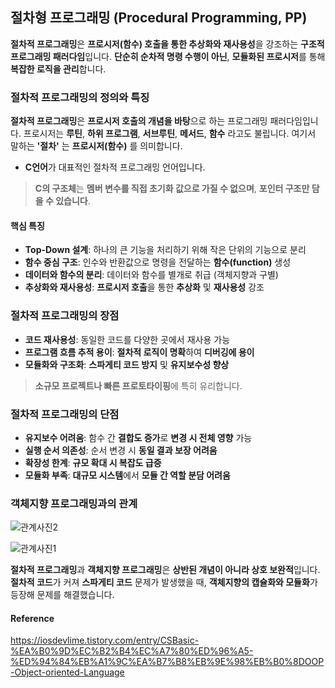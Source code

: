 ## 절차형 프로그래밍 (Procedural Programming, PP)

**절차적 프로그래밍**은 **프로시저(함수) 호출을 통한 추상화와 재사용성**을 강조하는 **구조적 프로그래밍 패러다임**입니다. **단순히 순차적 명령 수행이 아닌**, **모듈화된 프로시저**를 통해 **복잡한 로직을 관리**합니다.

### 절차적 프로그래밍의 정의와 특징

**절차적 프로그래밍**은 **프로시저 호출의 개념을 바탕**으로 하는 프로그래밍 패러다임입니다. 프로시저는 **루틴**, **하위 프로그램**, **서브루틴**, **메서드**, **함수** 라고도 불립니다. 여기서 말하는 **'절차'** 는 **프로시저(함수)** 를 의미합니다.

- **C언어**가 대표적인 절차적 프로그래밍 언어입니다.

> **C의 구조체**는 **멤버 변수를 직접 초기화 값으로 가질 수 없으며**, **포인터 구조만 담을 수 있습니다**.

#### 핵심 특징

- **Top-Down 설계**: 하나의 큰 기능을 처리하기 위해 작은 단위의 기능으로 분리
- **함수 중심 구조**: 인수와 반환값으로 명령을 전달하는 **함수(function)** 생성
- **데이터와 함수의 분리**: 데이터와 함수를 별개로 취급 (객체지향과 구별)
- **추상화와 재사용성**: **프로시저 호출**을 통한 **추상화** 및 **재사용성** 강조

### 절차적 프로그래밍의 장점

- **코드 재사용성**: 동일한 코드를 다양한 곳에서 재사용 가능
- **프로그램 흐름 추적 용이**: **절차적 로직이 명확**하여 **디버깅에 용이**
- **모듈화와 구조화**: **스파게티 코드 방지** 및 **유지보수성 향상**

> **소규모 프로젝트나 빠른 프로토타이핑**에 특히 유리합니다.

### 절차적 프로그래밍의 단점

- **유지보수 어려움**: 함수 간 **결합도 증가**로 **변경 시 전체 영향** 가능
- **실행 순서 의존성**: 순서 변경 시 **동일 결과 보장 어려움**
- **확장성 한계**: **규모 확대 시 복잡도 급증**
- **모듈화 부족**: **대규모 시스템**에서 **모듈 간 역할 분담 어려움**

### 객체지향 프로그래밍과의 관계
![관계사진2](https://blog.kakaocdn.net/dna/bAPGYV/btrVoFAeqsF/AAAAAAAAAAAAAAAAAAAAAALNcMZa8bfAJIlY2cc7syvUx581FSQp6CvrgVE4gSfg/img.jpg?credential=yqXZFxpELC7KVnFOS48ylbz2pIh7yKj8&expires=1751295599&allow_ip=&allow_referer=&signature=%2BywXUphOKcGuaUf0gxxbZflVWpE%3D)

![관계사진1](https://velog.velcdn.com/images/yslys/post/890e5bc7-10a8-4b59-a367-91d38ab2864d/image.png)

**절차적 프로그래밍**과 **객체지향 프로그래밍**은 **상반된 개념이 아니라 상호 보완적**입니다. **절차적 코드**가 커져 **스파게티 코드** 문제가 발생했을 때, **객체지향의 캡슐화와 모듈화**가 등장해 문제를 해결했습니다.

#### Reference

https://iosdevlime.tistory.com/entry/CSBasic-%EA%B0%9D%EC%B2%B4%EC%A7%80%ED%96%A5-%ED%94%84%EB%A1%9C%EA%B7%B8%EB%9E%98%EB%B0%8DOOP-Object-oriented-Language

